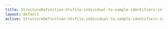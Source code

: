 ```yaml
---
title: StructureDefinition-htsfile-individual-to-sample-identifiers-intro
layout: default
active: StructureDefinition-htsfile-individual-to-sample-identifiers-intro
---
```



